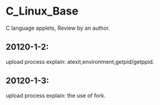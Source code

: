 # C_Linux_Base
C language applets, Review by an author.

20120-1-2:
----------
upload process explain: atexit,environment,getpid/getppid.

20120-1-3:
----------
upload process explain: the use of fork.
